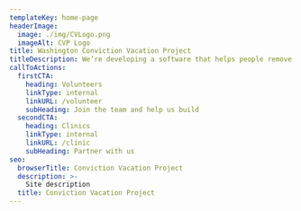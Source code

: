 ```yaml
---
templateKey: home-page
headerImage:
  image: ./img/CVLogo.png
  imageAlt: CVP Logo
title: Washington Conviction Vacation Project
titleDescription: We’re developing a software that helps people remove criminal convictions from background checks, making it easier for people with prior convictions to get jobs and housing.
callToActions:
  firstCTA:
    heading: Volunteers
    linkType: internal
    linkURL: /volunteer
    subHeading: Join the team and help us build
  secondCTA:
    heading: Clinics
    linkType: internal
    linkURL: /clinic
    subHeading: Partner with us
seo:
  browserTitle: Conviction Vacation Project
  description: >-
    Site description
  title: Conviction Vacation Project
---
```


